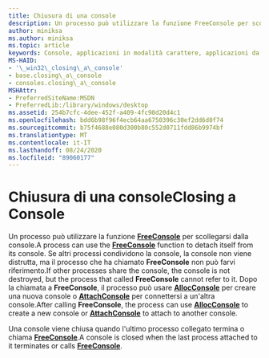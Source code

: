```yaml
---
title: Chiusura di una console
description: Un processo può utilizzare la funzione FreeConsole per scollegarsi dalla console.
author: miniksa
ms.author: miniksa
ms.topic: article
keywords: Console, applicazioni in modalità carattere, applicazioni da riga di comando, applicazioni Terminal, API console
MS-HAID:
- '\_win32\_closing\_a\_console'
- base.closing\_a\_console
- consoles.closing\_a\_console
MSHAttr:
- PreferredSiteName:MSDN
- PreferredLib:/library/windows/desktop
ms.assetid: 254b7cfc-4dee-452f-a409-4fc90d20d4c1
ms.openlocfilehash: bdd6b98f96f4ecb64aa6750396c30ef2dd6d0f74
ms.sourcegitcommit: b75f4688e080d300b80c552d0711fdd86b9974bf
ms.translationtype: MT
ms.contentlocale: it-IT
ms.lasthandoff: 08/24/2020
ms.locfileid: "89060177"
---
```

# <a name="closing-a-console"></a><span data-ttu-id="21df6-104">Chiusura di una console</span><span class="sxs-lookup"><span data-stu-id="21df6-104">Closing a Console</span></span>


<span data-ttu-id="21df6-105">Un processo può utilizzare la funzione [**FreeConsole**](freeconsole.md) per scollegarsi dalla console.</span><span class="sxs-lookup"><span data-stu-id="21df6-105">A process can use the [**FreeConsole**](freeconsole.md) function to detach itself from its console.</span></span> <span data-ttu-id="21df6-106">Se altri processi condividono la console, la console non viene distrutta, ma il processo che ha chiamato **FreeConsole** non può farvi riferimento.</span><span class="sxs-lookup"><span data-stu-id="21df6-106">If other processes share the console, the console is not destroyed, but the process that called **FreeConsole** cannot refer to it.</span></span> <span data-ttu-id="21df6-107">Dopo la chiamata a **FreeConsole**, il processo può usare [**AllocConsole**](allocconsole.md) per creare una nuova console o [**AttachConsole**](attachconsole.md) per connettersi a un'altra console.</span><span class="sxs-lookup"><span data-stu-id="21df6-107">After calling **FreeConsole**, the process can use [**AllocConsole**](allocconsole.md) to create a new console or [**AttachConsole**](attachconsole.md) to attach to another console.</span></span>

<span data-ttu-id="21df6-108">Una console viene chiusa quando l'ultimo processo collegato termina o chiama [**FreeConsole**](freeconsole.md).</span><span class="sxs-lookup"><span data-stu-id="21df6-108">A console is closed when the last process attached to it terminates or calls [**FreeConsole**](freeconsole.md).</span></span>

 

 




